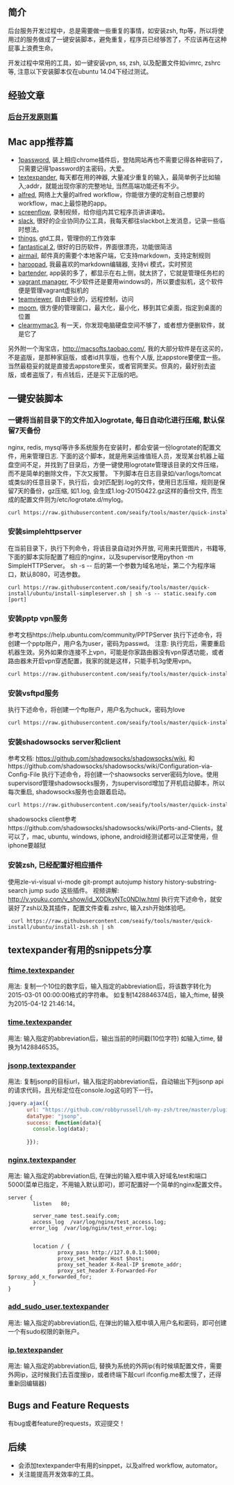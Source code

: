 ## 简介
后台服务开发过程中，总是需要做一些重复的事情，如安装zsh, ftp等，所以将使用过的服务做成了一键安装脚本，避免重复，程序员已经够苦了，不应该再在这种屁事上浪费生命。

开发过程中常用的工具，如一键安装vpn, ss, zsh, 以及配置文件如vimrc, zshrc等, 注意以下安装脚本仅在ubuntu 14.04下经过测试。

## 经验文章
### [后台开发原则篇](rules/后台开发经验.md)

## Mac app推荐篇
- [1password](https://agilebits.com/onepassword), 装上相应chrome插件后，登陆网站再也不需要记得各种密码了，只需要记得1password的主密码，大爱。
- [textexpander](https://smilesoftware.com/TextExpander/index.html), 每天都在用的神器, 大量减少重复的输入，最简单例子比如输入;addr，就能出现你家的完整地址, 当然高端功能还有不少。
- [alfred](http://www.alfredapp.com/), 网络上大量的alfred workflow，你能很方便的定制自己想要的workflow，mac上最惊艳的app。
- [screenflow](http://www.telestream.net/screenflow/overview.htm), 录制视频，给你组内其它程序员讲讲课哈。
- [slack](https://slack.com/), 很好的企业协同办公工具，我每天都往slackbot上发消息，记录一些临时想法。
- [things](https://culturedcode.com/things/), gtd工具，管理你的工作效率
- [fantastical 2](http://flexibits.com/Fantastical), 很好的日历软件，界面很漂亮，功能很简洁
- [airmail](http://airmailapp.com/), 邮件真的需要个本地客户端，它支持markdown，支持定制规则
- [haroopad](http://pad.haroopress.com/), 我最喜欢的markdown编辑器, 支持vi 模式，实时预览
- [bartender](http://www.macbartender.com/), app装的多了，都显示在右上侧，就太挤了，它就是管理任务栏的
- [vagrant manager](http://vagrantmanager.com/), 不少软件还是要用windows的，所以要虚拟机，这个软件便是管理vagrant虚拟机的
- [teamviewer](https://www.teamviewer.com/en/index.aspx), 自由职业的，远程控制，访问
- [moom](http://manytricks.com/moom/), 很方便的管理窗口，最大化，最小化，移到其它桌面，指定到桌面的位置
- [clearmymac3](http://cleanmymac.com/), 有一天，你发现电脑硬盘空间不够了，或者想方便删软件，就是它了

另外附一个淘宝店，http://macsofts.taobao.com/, 我的大部分软件是在这买的，不是盗版，是那种家庭版，或者id共享版，也有个人版, 比appstore要便宜一些。
当然最稳妥的就是直接去appstore里买，或者官网里买。但真的，最好别去盗版，或者盗版了，有点钱后，还是买下正版的吧。

## 一键安装脚本
### 一键将当前目录下的文件加入logrotate, 每日自动化进行压缩, 默认保留7天备份
nginx, redis, mysql等许多系统服务在安装时，都会安装一份logrotate的配置文件，用来管理日志. 下面的这个脚本，就是用来运维值班人员，发现某台机器上磁盘空间不足，并找到了目录后，方便一键使用logrotate管理该目录的文件压缩，而不是简单的删除文件，下次又报警。
下列脚本在日志目录如/var/logs/tomcat或类似的任意目录下，执行后，会对匹配到.log的文件，使用日志压缩，规则是保留7天的备份，gz压缩, 如1.log, 会生成1.log-20150422.gz这样的备份文件, 而生成的配置文件则为/etc/logrotate.d/mylog。
```sh
curl https://raw.githubusercontent.com/seaify/tools/master/quick-install/ubuntu/quick-logrotate.sh | sudo sh -s .log mylog
```

### 安装simplehttpserver
在当前目录下，执行下列命令，将该目录自动对外开放, 可用来托管图片，书籍等, 下面的脚本实际配置了相应的nginx，以及supervisor使用python -m SimpleHTTPServer。
sh -s -- 后的第一个参数为域名地址，第二个为程序端口，默认8080，可选参数。
```
curl https://raw.githubusercontent.com/seaify/tools/master/quick-install/ubuntu/install-simpleserver.sh | sh -s -- static.seaify.com [port]
```

### 安装pptp vpn服务
参考文档https://help.ubuntu.com/community/PPTPServer
执行下述命令，将创建一个pptp账户，用户名为user，密码为passwd。
注意: 执行完后，需要重启机器生效。另外如果你连接不上vpn，可能是你家路由器没有vpn穿透功能，或者路由器未开启vpn穿透配置，我家的就是这样，只能手机3g使用vpn。
```sh
curl https://raw.githubusercontent.com/seaify/tools/master/quick-install/ubuntu/install-pptp.sh | sh -s -- user passwd
```
### 安装vsftpd服务
执行下述命令，将创建一个ftp账户，用户名为chuck，密码为love
```sh
curl https://raw.githubusercontent.com/seaify/tools/master/quick-install/ubuntu/install-ftp.sh | sh -s chuck love
```

### 安装shadowsocks server和client
参考文档: https://github.com/shadowsocks/shadowsocks/wiki, 和https://github.com/shadowsocks/shadowsocks/wiki/Configuration-via-Config-File
执行下述命令，将创建一个shaowsocks server密码为love。使用supervisord管理shadowsocks服务，为supervisord增加了开机启动脚本，所以每次重启, shadowsocks服务也会跟着启动。
```sh
curl https://raw.githubusercontent.com/seaify/tools/master/quick-install/ubuntu/install-shadowsock-server.sh | sh -s -- love
```

shadowsocks client参考https://github.com/shadowsocks/shadowsocks/wiki/Ports-and-Clients，就可以了，mac, ubuntu, windows, iphone, android经测试都可以正常使用，但iphone要越狱


### 安装zsh, 已经配置好相应插件
使用zle-vi-visual vi-mode git-prompt autojump history history-substring-search jump sudo 这些插件。
视频讲解: http://v.youku.com/v_show/id_XODkyNTc0NDIw.html
执行完下述命令，就安装好了zsh以及其插件，配置文件查看.zshrc, 输入zsh开始体验吧。
```
 curl https://raw.githubusercontent.com/seaify/tools/master/quick-install/ubuntu/install-zsh.sh | sh
```


## textexpander有用的snippets分享
### [ftime.textexpander](textexpander/ftime.textexpander)
用法: 复制一个10位的数字后，输入指定的abbreviation后，将该数字转化为2015-03-01 00:00:00格式的字符串。
如复制1428846374后，输入;ftime, 替换为2015-04-12 21:46:14。

### [time.textexpander](textexpander/time.textexpander)
用法: 输入指定的abbreviation后，输出当前的时间戳(10位字符)
如输入;time, 替换为1428846535。

### [jsonp.textexpander](textexpander/jsonp.textexpander)
用法: 复制jsonp的目标url，输入指定的abbreviation后，自动输出下列jsonp api的请求代码，且光标定位在console.log这句的下一行。
```javascript
jquery.ajax({
      url: "https://github.com/robbyrussell/oh-my-zsh/tree/master/plugins",
      dataType: "jsonp",
      success: function(data){
        console.log(data);
        
      }});
```

### [nginx.textexpander](textexpander/nginx.textexpander)
用法: 输入指定的abbreviation后, 在弹出的输入框中填入好域名test和端口5000(菜单已指定，不用输入默认即可)，即可配置好一个简单的nginx配置文件。
```ngnix
server {
        listen   80;

        server_name test.seaify.com;
        access_log  /var/log/nginx/test_access.log;
       error_log  /var/log/nginx/test_error.log;


        location / {
                proxy_pass http://127.0.0.1:5000;
                proxy_set_header Host $host;
                proxy_set_header X-Real-IP $remote_addr;
                proxy_set_header X-Forwarded-For $proxy_add_x_forwarded_for;
        }
}
```


### [add_sudo_user.textexpander](textexpander/add_sudo_user.textexpander)
用法: 输入指定的abbreviation后, 在弹出的输入框中填入用户名和密码，即可创建一个有sudo权限的新账户。


### [ip.textexpander](textexpander/ip.textexpander)
用法: 输入指定的abbreviation后, 替换为系统的外网ip(有时候填配置文件，需要外网ip，这时候我们去百度搜ip，或者终端下敲curl ifconfig.me都太慢了，还得重新回编辑器)


## Bugs and Feature Requests
有bug或者feature的requests，欢迎提交！

## 后续
- 会添加textexpander中有用的sinppet，以及alfred workflow, automator。
- 关注能提高开发效率的工具。
